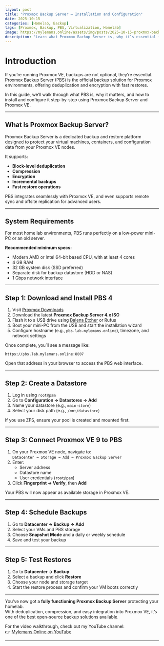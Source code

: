 ```yaml
---
layout: post
title: "Proxmox Backup Server – Installation and Configuration"
date: 2025-10-15
categories: [Homelab, Backup]
tags: [Proxmox, Backup, PBS, Virtualization, Homelab]
image: https://mylemans.online/assets/img/posts/2025-10-15-proxmox-backup-server-installation.png
description: "Learn what Proxmox Backup Server is, why it’s essential for any Proxmox environment, and how to install and configure it step-by-step in your home lab."
---
```


# Introduction

If you’re running Proxmox VE, backups are not optional, they’re essential.  
Proxmox Backup Server (PBS) is the official backup solution for Proxmox environments, offering deduplication and encryption with fast restores.

In this guide, we’ll walk through what PBS is, why it matters, and how to install and configure it step-by-step using Proxmox Backup Server and Proxmox VE.

---

## What Is Proxmox Backup Server?

Proxmox Backup Server is a dedicated backup and restore platform designed to protect your virtual machines, containers, and configuration data from your Proxmox VE nodes.

It supports:
- **Block-level deduplication**
- **Compression**
- **Encryption**
- **Incremental backups**
- **Fast restore operations**

PBS integrates seamlessly with Proxmox VE, and even supports remote sync and offsite replication for advanced users.

---

## System Requirements

For most home lab environments, PBS runs perfectly on a low-power mini-PC or an old server.

**Recommended minimum specs:**
- Modern AMD or Intel 64-bit based CPU, with at least 4 cores
- 4 GB RAM
- 32 GB system disk (SSD preferred)
- Separate disk for backup datastore (HDD or NAS)
- 1 Gbps network interface

---

## Step 1: Download and Install PBS 4

1. Visit [Proxmox Downloads](https://www.proxmox.com/en/downloads)  
2. Download the latest **Proxmox Backup Server 4.x ISO**  
3. Flash it to a USB drive using [Balena Etcher](https://www.balena.io/etcher/) or Rufus  
4. Boot your mini-PC from the USB and start the installation wizard  
5. Configure hostname (e.g., `pbs.lab.mylemans.online`), timezone, and network settings  

Once complete, you’ll see a message like:

```
https://pbs.lab.mylemans.online:8007
```

Open that address in your browser to access the PBS web interface.

---

## Step 2: Create a Datastore

1. Log in using `root@pam`  
2. Go to **Configuration → Datastores → Add**  
3. Name your datastore (e.g., `main-store`)  
4. Select your disk path (e.g., `/mnt/datastore`)  

If you use ZFS, ensure your pool is created and mounted first.

---

## Step 3: Connect Proxmox VE 9 to PBS

1. On your Proxmox VE node, navigate to:  
   `Datacenter → Storage → Add → Proxmox Backup Server`  
2. Enter:
   - Server address  
   - Datastore name  
   - User credentials (`root@pam`)  
3. Click **Fingerprint → Verify**, then **Add**

Your PBS will now appear as available storage in Proxmox VE.

---

## Step 4: Schedule Backups

1. Go to **Datacenter → Backup → Add**  
2. Select your VMs and PBS storage  
3. Choose **Snapshot Mode** and a daily or weekly schedule  
4. Save and test your backup  

---

## Step 5: Test Restores

1. Go to **Datacenter → Backup**  
2. Select a backup and click **Restore**  
3. Choose your node and storage target  
4. Start the restore process and confirm your VM boots correctly  

---

You’ve now got a **fully functioning Proxmox Backup Server** protecting your homelab.  
With deduplication, compression, and easy integration into Proxmox VE, it’s one of the best open-source backup solutions available.

For the video walkthrough, check out my YouTube channel:  
👉 [Mylemans Online on YouTube](https://youtube.com/@MylemansOnline)

---

